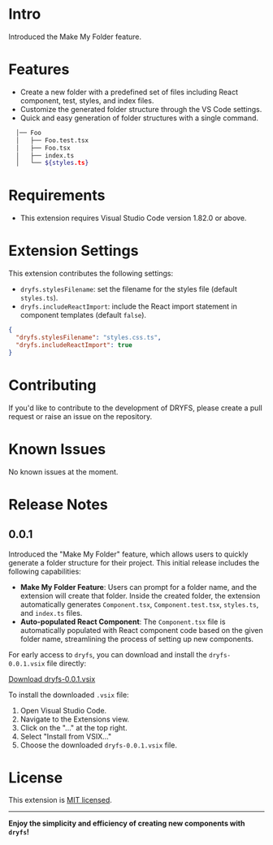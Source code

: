 # Intro

Introduced the Make My Folder feature.

# Features

- Create a new folder with a predefined set of files including React component, test, styles, and index files.
- Customize the generated folder structure through the VS Code settings.
- Quick and easy generation of folder structures with a single command.

```bash
  │── Foo
  │   ├── Foo.test.tsx
  │   ├── Foo.tsx
  │   ├── index.ts
  │   └── ${styles.ts}

```

# Requirements

- This extension requires Visual Studio Code version 1.82.0 or above.

# Extension Settings

This extension contributes the following settings:

- `dryfs.stylesFilename`: set the filename for the styles file (default `styles.ts`).
- `dryfs.includeReactImport`: include the React import statement in component templates (default `false`).

```json
{
  "dryfs.stylesFilename": "styles.css.ts",
  "dryfs.includeReactImport": true
}
```

# Contributing

If you'd like to contribute to the development of DRYFS, please create a pull request or raise an issue on the repository.

# Known Issues

No known issues at the moment.

# Release Notes

## 0.0.1

Introduced the "Make My Folder" feature, which allows users to quickly generate a folder structure for their project. This initial release includes the following capabilities:

- **Make My Folder Feature**: Users can prompt for a folder name, and the extension will create that folder. Inside the created folder, the extension automatically generates `Component.tsx`, `Component.test.tsx`, `styles.ts`, and `index.ts` files.
- **Auto-populated React Component**: The `Component.tsx` file is automatically populated with React component code based on the given folder name, streamlining the process of setting up new components.

For early access to `dryfs`, you can download and install the `dryfs-0.0.1.vsix` file directly:

[Download dryfs-0.0.1.vsix](/dryfs-0.0.1.vsix)

To install the downloaded `.vsix` file:

1. Open Visual Studio Code.
2. Navigate to the Extensions view.
3. Click on the "..." at the top right.
4. Select "Install from VSIX..."
5. Choose the downloaded `dryfs-0.0.1.vsix` file.

# License

This extension is [MIT licensed](LICENSE).

---

**Enjoy the simplicity and efficiency of creating new components with `dryfs`!**
